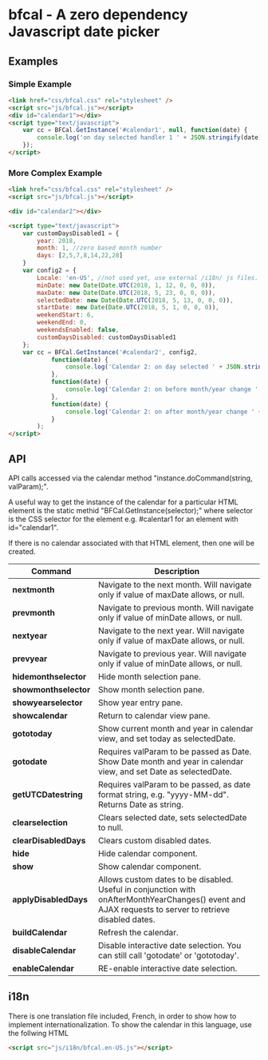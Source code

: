 # bfcal -  A zero dependency Javascript date picker

## Examples

### Simple Example

```html
<link href="css/bfcal.css" rel="stylesheet" />
<script src="js/bfcal.js"></script>
<div id="calendar1"></div>
<script type="text/javascript">
    var cc = BFCal.GetInstance('#calendar1', null, function(date) {
        console.log('on day selected handler 1 ' + JSON.stringify(date) );
    });
</script>
```

### More Complex Example

```html
<link href="css/bfcal.css" rel="stylesheet" />
<script src="js/bfcal.js"></script>

<div id="calendar2"></div>

<script type="text/javascript">
    var customDaysDisabled1 = {
        year: 2018,
        month: 1, //zero based month number
        days: [2,5,7,8,14,22,28] 
    }
    var config2 = {
        Locale: 'en-US', //not used yet, use external /i18n/ js files.
        minDate: new Date(Date.UTC(2018, 1, 12, 0, 0, 0)),
        maxDate: new Date(Date.UTC(2018, 5, 23, 0, 0, 0)),
        selectedDate: new Date(Date.UTC(2018, 5, 13, 0, 0, 0)),
        startDate: new Date(Date.UTC(2018, 5, 1, 0, 0, 0)),
        weekendStart: 6,
        weekendEnd: 0,
        weekendsEnabled: false,
        customDaysDisabled: customDaysDisabled1
    };
    var cc = BFCal.GetInstance('#calendar2', config2,
            function(date) {
                console.log('Calendar 2: on day selected ' + JSON.stringify(date) );
            },
            function(date) {
                console.log('Calendar 2: on before month/year change ' + JSON.stringify(date) );
            },
            function(date) {
                console.log('Calendar 2: on after month/year change ' + JSON.stringify(date) );
            }
        );
</script>
```

## API

API calls accessed via the calendar method "instance.doCommand(string, valParam);".

A useful way to get the instance of the calendar for a particular HTML element is the static methid "BFCal.GetInstance(selector);" where selector is the CSS selector for the element e.g. #calentar1 for an element with id="calendar1".

If there is no calendar associated with that HTML element, then one will be created.

Command | Description
------------ | -------------
**nextmonth** | Navigate to the next month. Will navigate only if value of maxDate allows, or null.
**prevmonth** | Navigate to previous month. Will navigate only if value of minDate allows, or null.
**nextyear** | Navigate to the next year. Will navigate only if value of maxDate allows, or null.
**prevyear** | Navigate to previous year. Will navigate only if value of minDate allows, or null.
**hidemonthselector** | Hide month selection pane.
**showmonthselector** | Show month selection pane.
**showyearselector** | Show year entry pane.
**showcalendar** | Return to calendar view pane.
**gototoday** | Show current month and year in calendar view, and set today as selectedDate.
**gotodate** | Requires valParam to be passed as Date. Show Date month and year in calendar view, and set Date as selectedDate.
**getUTCDatestring** | Requires valParam to be passed, as date format string, e.g. "yyyy-MM-dd". Returns Date as string.
**clearselection** | Clears selected date, sets selectedDate to null.
**clearDisabledDays** | Clears custom disabled dates.
**hide** | Hide calendar component.
**show** | Show calendar component.
**applyDisabledDays** | Allows custom dates to be disabled. Useful in conjunction with onAfterMonthYearChanges() event and AJAX requests to server to retrieve disabled dates.
**buildCalendar** | Refresh the calendar.
**disableCalendar** | Disable interactive date selection. You can still call 'gotodate' or 'gototoday'.
**enableCalendar** | RE-enable interactive date selection.

## i18n

There is one translation file included, French, in order to show how to implement internationalization. To show the calendar in this language, use the follwing HTML

```html
<script src="js/i18n/bfcal.en-US.js"></script>
```
